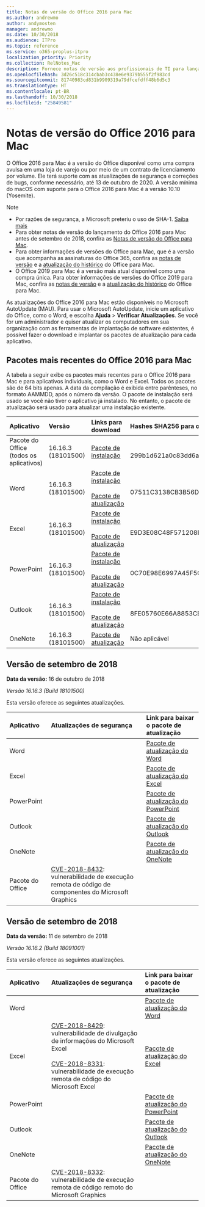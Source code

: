 ```yaml
---
title: Notas de versão do Office 2016 para Mac
ms.author: andrewmo
author: andymosten
manager: andrewmo
ms.date: 10/30/2018
ms.audience: ITPro
ms.topic: reference
ms.service: o365-proplus-itpro
localization_priority: Priority
ms.collection: RelNotes_Mac
description: Fornece notas de versão aos profissionais de TI para lançamentos do Office 2016 para Mac a partir de setembro de 2018
ms.openlocfilehash: 3d26c518c314cbab3c438e6e9379b555f2f983cd
ms.sourcegitcommit: 81740983cd831b9909319a79dfcefdff48b6d5c3
ms.translationtype: HT
ms.contentlocale: pt-BR
ms.lasthandoff: 10/30/2018
ms.locfileid: "25849581"
---
```

# <a name="release-notes-for-office-2016-for-mac"></a>Notas de versão do Office 2016 para Mac

O Office 2016 para Mac é a versão do Office disponível como uma compra avulsa em uma loja de varejo ou por meio de um contrato de licenciamento por volume. Ele terá suporte com as atualizações de segurança e correções de bugs, conforme necessário, até 13 de outubro de 2020. A versão mínima do macOS com suporte para o Office 2016 para Mac é a versão 10.10 (Yosemite).

> [!NOTE]
> - Por razões de segurança, a Microsoft preteriu o uso de SHA-1. [Saiba mais](https://docs.microsoft.com/pt-BR/security-updates/SecurityAdvisories/2017/4010323)
> - Para obter notas de versão do lançamento do Office 2016 para Mac antes de setembro de 2018, confira as [Notas de versão do Office para Mac](release-notes-office-for-mac.md).  
> - Para obter informações de versões do Office para Mac, que é a versão que acompanha as assinaturas do Office 365, confira as [notas de versão](release-notes-office-for-mac.md) e a [atualização do histórico](update-history-office-for-mac.md) do Office para Mac.
> - O Office 2019 para Mac é a versão mais atual disponível como uma compra única. Para obter informações de versões do Office 2019 para Mac, confira as [notas de versão](release-notes-office-for-mac.md) e a [atualização do histórico](update-history-office-for-mac.md) do Office para Mac.

As atualizações do Office 2016 para Mac estão disponíveis no Microsoft AutoUpdate (MAU). Para usar o Microsoft AutoUpdate, inicie um aplicativo do Office, como o Word, e escolha **Ajuda** > **Verificar Atualizações**. Se você for um administrador e quiser atualizar os computadores em sua organização com as ferramentas de implantação de software existentes, é possível fazer o download e implantar os pacotes de atualização para cada aplicativo.


## <a name="most-current-packages-for-office-2016-for-mac"></a>Pacotes mais recentes do Office 2016 para Mac

A tabela a seguir exibe os pacotes mais recentes para o Office 2016 para Mac e para aplicativos individuais, como o Word e Excel. Todos os pacotes são de 64 bits apenas. A data da compilação é exibida entre parênteses, no formato AAMMDD, após o número da versão. O pacote de instalação será usado se você não tiver o aplicativo já instalado. No entanto, o pacote de atualização será usado para atualizar uma instalação existente.


|**Aplicativo**|**Versão**|**Links para download**|Hashes SHA256 para o pacote de instalação**|
|:-----|:-----|:-----|:-----|
|Pacote do Office (todos os aplicativos)  <br/> |16.16.3 (18101500)  <br/> |[Pacote de instalação](https://go.microsoft.com/fwlink/p/?linkid=871743) <br/> |  <br/>299b1d621a0c83dd6abdc9b017126b6350bfee2df0a881fd48e08f4d14540942 |
|Word  <br/> |16.16.3 (18101500)   <br/> |[Pacote de instalação](https://go.microsoft.com/fwlink/p/?linkid=871748) <br/> <br/>[Pacote de atualização](https://officecdn.microsoft.com/pr/C1297A47-86C4-4C1F-97FA-950631F94777/OfficeMac/Microsoft_Word_16.16.18101500_Updater.pkg) <br/> | <br/>07511C3138CB3B56D8B4FCFA1C3E60D9285AC66BF45A6AD9A19FCFEB52AAA5E1 |
|Excel  <br/> |16.16.3 (18101500)   <br/> |[Pacote de instalação](https://go.microsoft.com/fwlink/p/?linkid=871750) <br/><br/> [Pacote de atualização](https://officecdn.microsoft.com/pr/C1297A47-86C4-4C1F-97FA-950631F94777/OfficeMac/Microsoft_Excel_16.16.18101500_Updater.pkg) <br/> |<br/> E9D3E08C48F571208EFCBD297A05280FD29A4206DCD33803DC770EE50457DC45 |
|PowerPoint  <br/> |16.16.3 (18101500)    <br/> |[Pacote de instalação](https://go.microsoft.com/fwlink/p/?linkid=871751) <br/><br/> [Pacote de atualização](https://officecdn.microsoft.com/pr/C1297A47-86C4-4C1F-97FA-950631F94777/OfficeMac/Microsoft_PowerPoint_16.16.18101500_Updater.pkg) <br/> | <br/>0C70E98E6997A45F5C6B552E749264CA4056F773D4771E0605C897D08937C91F|
|Outlook  <br/> |16.16.3 (18101500)   <br/> |[Pacote de instalação](https://go.microsoft.com/fwlink/p/?linkid=871753) <br/> <br/>[Pacote de atualização](https://officecdn.microsoft.com/pr/C1297A47-86C4-4C1F-97FA-950631F94777/OfficeMac/Microsoft_Outlook_16.16.18101500_Updater.pkg) <br/> | <br/> 8FE05760E66A8853CB684D001236075E3C84C9F688DF7098552EA313EAEF2FBD|
|OneNote  <br/> |16.16.3 (18101500)    <br/> |[Pacote de atualização](https://officecdn.microsoft.com/pr/C1297A47-86C4-4C1F-97FA-950631F94777/OfficeMac/Microsoft_OneNote_16.16.18101500_Updater.pkg) <br/> |Não aplicável  <br/> |

## <a name="september-2018-release"></a>Versão de setembro de 2018

 **Data da versão:** 16 de outubro de 2018 
  
 *Versão 16.16.3 (Build 18101500)* 
  
Esta versão oferece as seguintes atualizações.
  
|**Aplicativo**|**Atualizações de segurança**|**Link para baixar o pacote de atualização**|
|:-----|:-----|:-----|
|Word  <br/> ||[Pacote de atualização do Word](https://officecdn.microsoft.com/pr/C1297A47-86C4-4C1F-97FA-950631F94777/OfficeMac/Microsoft_Word_16.16.18101500_Updater.pkg) <br/>|
|Excel  <br/> ||[Pacote de atualização do Excel](https://officecdn.microsoft.com/pr/C1297A47-86C4-4C1F-97FA-950631F94777/OfficeMac/Microsoft_Excel_16.16.18101500_Updater.pkg) <br/>|
|PowerPoint  <br/> ||[Pacote de atualização do PowerPoint](https://officecdn.microsoft.com/pr/C1297A47-86C4-4C1F-97FA-950631F94777/OfficeMac/Microsoft_PowerPoint_16.16.18101500_Updater.pkg) <br/>|
|Outlook  <br/> ||[Pacote de atualização do Outlook](https://officecdn.microsoft.com/pr/C1297A47-86C4-4C1F-97FA-950631F94777/OfficeMac/Microsoft_Outlook_16.16.18101500_Updater.pkg) <br/>|
|OneNote <br/> ||[Pacote de atualização do OneNote](https://officecdn.microsoft.com/pr/C1297A47-86C4-4C1F-97FA-950631F94777/OfficeMac/Microsoft_OneNote_16.16.18101500_Updater.pkg)|
|Pacote do Office  <br/> |[CVE-2018-8432](https://portal.msrc.microsoft.com/pt-BR/security-guidance/advisory/CVE-2018-8432): vulnerabilidade de execução remota de código de componentes do Microsoft Graphics <br/>||


## <a name="september-2018-release"></a>Versão de setembro de 2018

 **Data da versão:** 11 de setembro de 2018 
  
 *Versão 16.16.2 (Build 18091001)* 
  
Esta versão oferece as seguintes atualizações.

|**Aplicativo**|**Atualizações de segurança**|**Link para baixar o pacote de atualização**|
|:-----|:-----|:-----|
|Word  <br/> ||[Pacote de atualização do Word](https://officecdn.microsoft.com/pr/C1297A47-86C4-4C1F-97FA-950631F94777/OfficeMac/Microsoft_Word_16.16.18091001_Updater.pkg) <br/>|
|Excel  <br/> |[CVE-2018-8429](https://portal.msrc.microsoft.com/pt-BR/security-guidance/advisory/CVE-2018-8429): vulnerabilidade de divulgação de informações do Microsoft Excel <br/><br/>[CVE-2018-8331](https://portal.msrc.microsoft.com/pt-BR/security-guidance/advisory/CVE-2018-8331): vulnerabilidade de execução remota de código do Microsoft Excel <br/> |[Pacote de atualização do Excel](https://officecdn.microsoft.com/pr/C1297A47-86C4-4C1F-97FA-950631F94777/OfficeMac/Microsoft_Excel_16.16.18091001_Updater.pkg) <br/>|
|PowerPoint  <br/> ||[Pacote de atualização do PowerPoint](https://officecdn.microsoft.com/pr/C1297A47-86C4-4C1F-97FA-950631F94777/OfficeMac/Microsoft_PowerPoint_16.16.18091001_Updater.pkg) <br/>|
|Outlook  <br/> ||[Pacote de atualização do Outlook](https://officecdn.microsoft.com/pr/C1297A47-86C4-4C1F-97FA-950631F94777/OfficeMac/Microsoft_Outlook_16.16.18091001_Updater.pkg) <br/>|
|OneNote <br/> ||[Pacote de atualização do OneNote](https://officecdn.microsoft.com/pr/C1297A47-86C4-4C1F-97FA-950631F94777/OfficeMac/Microsoft_OneNote_16.16.18091001_Updater.pkg)|
|Pacote do Office  <br/> |[CVE-2018-8332](https://portal.msrc.microsoft.com/pt-BR/security-guidance/advisory/CVE-2018-8332): vulnerabilidade de execução remota de código remoto do Microsoft Graphics <br/>||
